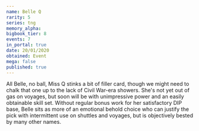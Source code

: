 ```yaml
---
name: Belle Q
rarity: 5
series: tng
memory_alpha:
bigbook_tier: 8
events: 7
in_portal: true
date: 20/01/2020
obtained: Event
mega: false
published: true
---
```


All Belle, no ball, Miss Q stinks a bit of filler card, though we might need to chalk that one up to the lack of Civil War-era showers. She's not yet out of gas on voyages, but soon will be with unimpressive power and an easily obtainable skill set. Without regular bonus work for her satisfactory DIP base, Belle sits as more of an emotional behold choice who can justify the pick with intermittent use on shuttles and voyages, but is objectively bested by many other names.
